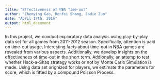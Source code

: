 ```yaml
---
title: "Effectiveness of NBA Time-out"
author: "Chenying Gao, Renfei Shang, Jadie Zuo"
date: "April 17th, 2016"
output: html_document
---
```

In this project, we conduct exploratory data analysis using play-by-play data set for all games from 2011-2012 season. Specifically, attention is paid on time-out usage. Interesting facts about time-out in NBA games are revealed from various aspects. Additionally, we develop insights on the effectivenees of time-out in the short term. Addionally, an attemp to test whether Hack-a-Shaq strategy works or not by Monte Carlo Simulation is made. Using data set orignized for players, we estimate the parameters for score, which is fitted by a compound Poisson Process.
